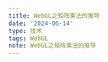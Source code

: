 ```yaml
---
title: WebGL之矩阵乘法的推导
date: '2024-06-14'
type: 技术
tags: WebGL
note: WebGL之矩阵乘法的推导
---
```


<Valine></Valine>